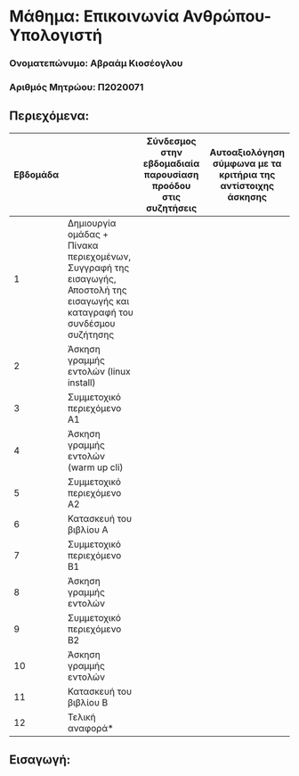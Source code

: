 # Μάθημα: Επικοινωνία Ανθρώπου-Υπολογιστή

### Ονοματεπώνυμο: Αβραάμ Κιοσέογλου
### Αριθμός Μητρώου: Π2020071

## Περιεχόμενα:

| Εβδομάδα |  | Σύνδεσμος στην εβδομαδιαία παρουσίαση προόδου στις συζητήσεις | Αυτοαξιολόγηση σύμφωνα με τα κριτήρια της αντίστοιχης άσκησης |
| --- | --- | --- | --- |
| 1 |  Δημιουργία ομάδας + Πίνακα περιεχομένων, Συγγραφή της εισαγωγής, Αποστολή της εισαγωγής και καταγραφή του συνδέσμου συζήτησης | | |
| 2 | Άσκηση γραμμής εντολών (linux install) | | |
| 3 | Συμμετοχικό περιεχόμενο A1 | | |
| 4 | Άσκηση γραμμής εντολών (warm up cli) | | |
| 5 | Συμμετοχικό περιεχόμενο A2 | | |
| 6 | Κατασκευή του βιβλίου Α | | |
| 7 | Συμμετοχικό περιεχόμενο B1 | | |
| 8 | Άσκηση γραμμής εντολών | | |
| 9 | Συμμετοχικό περιεχόμενο B2 | | |
| 10 | Άσκηση γραμμής εντολών | | |
| 11 | Κατασκευή του βιβλίου Β | | |
| 12 | Τελική αναφορά* | | |

## Εισαγωγή:

